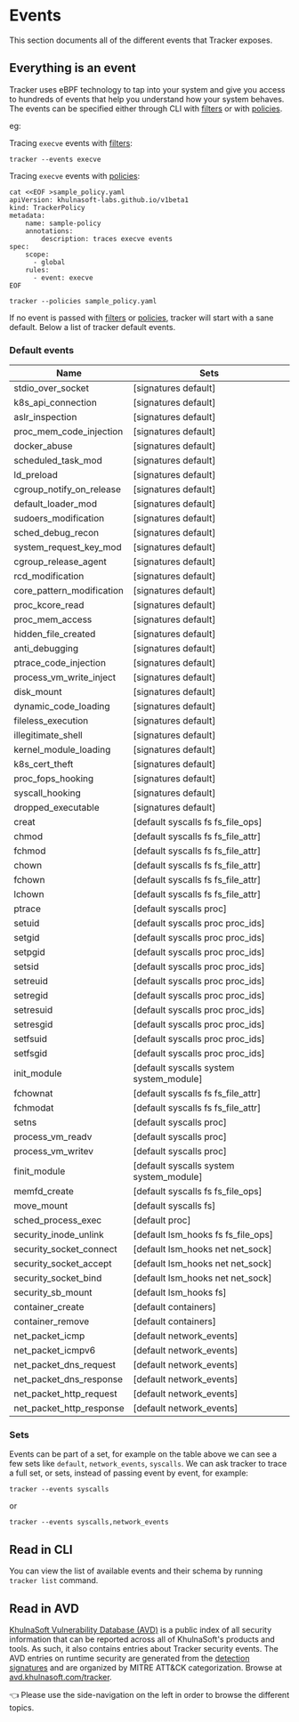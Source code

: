 # Events

This section documents all of the different events that Tracker exposes.

## Everything is an event

Tracker uses eBPF technology to tap into your system and give you access to hundreds of events that help you understand how your system behaves. The events can be specified either through CLI with [filters] or with [policies].

eg:

Tracing `execve` events with [filters]:

```console
tracker --events execve
```

Tracing `execve` events with [policies]:

```
cat <<EOF >sample_policy.yaml
apiVersion: khulnasoft-labs.github.io/v1beta1
kind: TrackerPolicy
metadata:
	name: sample-policy
	annotations:
		description: traces execve events
spec:
	scope:
	  - global
	rules:
	  - event: execve
EOF
```

```
tracker --policies sample_policy.yaml
```

If no event is passed with [filters] or [policies], tracker will start with a sane default.
Below a list of tracker default events.

### Default events

Name   | Sets                              |
-------|-----------------------------------|
stdio_over_socket | [signatures default] |
k8s_api_connection |[signatures default] |
aslr_inspection | [signatures default] |
proc_mem_code_injection | [signatures default] |
docker_abuse | [signatures default] |
scheduled_task_mod | [signatures default] |
ld_preload | [signatures default] |
cgroup_notify_on_release | [signatures default] |
default_loader_mod | [signatures default] |
sudoers_modification | [signatures default] |
sched_debug_recon | [signatures default] |
system_request_key_mod | [signatures default] |
cgroup_release_agent | [signatures default] |
rcd_modification | [signatures default] |
core_pattern_modification | [signatures default] |
proc_kcore_read | [signatures default] |
proc_mem_access | [signatures default] |
hidden_file_created | [signatures default] |
anti_debugging | [signatures default] |
ptrace_code_injection | [signatures default] |
process_vm_write_inject | [signatures default] |
disk_mount | [signatures default] |
dynamic_code_loading | [signatures default] |
fileless_execution | [signatures default] |
illegitimate_shell  | [signatures default] |
kernel_module_loading | [signatures default] |
k8s_cert_theft | [signatures default] |
proc_fops_hooking | [signatures default] |
syscall_hooking | [signatures default] |
dropped_executable | [signatures default] |
creat | [default syscalls fs fs_file_ops] |
chmod | [default syscalls fs fs_file_attr] |
fchmod | [default syscalls fs fs_file_attr] |
chown | [default syscalls fs fs_file_attr] |
fchown | [default syscalls fs fs_file_attr] |
lchown | [default syscalls fs fs_file_attr]|
ptrace | [default syscalls proc] |
setuid | [default syscalls proc proc_ids] |
setgid | [default syscalls proc proc_ids] |
setpgid | [default syscalls proc proc_ids] |
setsid | [default syscalls proc proc_ids] |
setreuid | [default syscalls proc proc_ids] |
setregid | [default syscalls proc proc_ids] |
setresuid | [default syscalls proc proc_ids] |
setresgid | [default syscalls proc proc_ids] |
setfsuid | [default syscalls proc proc_ids] |
setfsgid | [default syscalls proc proc_ids] |
init_module | [default syscalls system system_module] | 
fchownat | [default syscalls fs fs_file_attr] |
fchmodat | [default syscalls fs fs_file_attr] |
setns | [default syscalls proc] |
process_vm_readv | [default syscalls proc] |
process_vm_writev | [default syscalls proc] |
finit_module | [default syscalls system system_module] |
memfd_create | [default syscalls fs fs_file_ops] |
move_mount | [default syscalls fs] |
sched_process_exec | [default proc] |
security_inode_unlink | [default lsm_hooks fs fs_file_ops] |
security_socket_connect | [default lsm_hooks net net_sock] |
security_socket_accept | [default lsm_hooks net net_sock] |
security_socket_bind | [default lsm_hooks net net_sock] |
security_sb_mount | [default lsm_hooks fs] |
container_create | [default containers] |
container_remove | [default containers] |
net_packet_icmp | [default network_events] |
net_packet_icmpv6 | [default network_events] |
net_packet_dns_request | [default network_events] |
net_packet_dns_response | [default network_events] |
net_packet_http_request | [default network_events] |
net_packet_http_response | [default network_events] |

### Sets

Events can be part of a set, for example on the table above we can see a few sets like `default`, `network_events`, `syscalls`. 
We can ask tracker to trace a full set, or sets, instead of passing event by event, for example:

```console
tracker --events syscalls
```
or 

```console
tracker --events syscalls,network_events
```


## Read in CLI

You can view the list of available events and their schema by running `tracker list` command.

## Read in AVD

[KhulnaSoft Vulnerability Database (AVD)](https://avd.khulnasoft.com) is a public index of all security information that can be reported across all of KhulnaSoft's products and tools. As such, it also contains entries about Tracker security events. The AVD entries on runtime security are generated from the [detection signatures](https://github.com/khulnasoft-labs/tracker/tree/main/signatures) and are organized by MITRE ATT&CK categorization. Browse at [avd.khulnasoft.com/tracker](https://avd.khulnasoft.com/tracker/).

👈 Please use the side-navigation on the left in order to browse the different topics.

[filters]: ../../filters/filtering
[policies]: ../../policies
